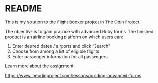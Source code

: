# README

This is my solution to the Flight Booker project in The Odin Project.

The objective is to gain practice with advanced Ruby forms. The finished product is an airline booking platform on which users can:

1. Enter desired dates / airports and click “Search”
2. Choose from among a list of eligible flights
3. Enter passenger information for all passengers

Learn more about the assignment:

https://www.theodinproject.com/lessons/building-advanced-forms
